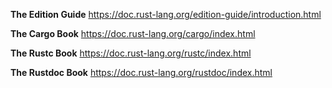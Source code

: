 **The Edition Guide**
https://doc.rust-lang.org/edition-guide/introduction.html

**The Cargo Book**
https://doc.rust-lang.org/cargo/index.html

**The Rustc Book**
https://doc.rust-lang.org/rustc/index.html

**The Rustdoc Book**
https://doc.rust-lang.org/rustdoc/index.html